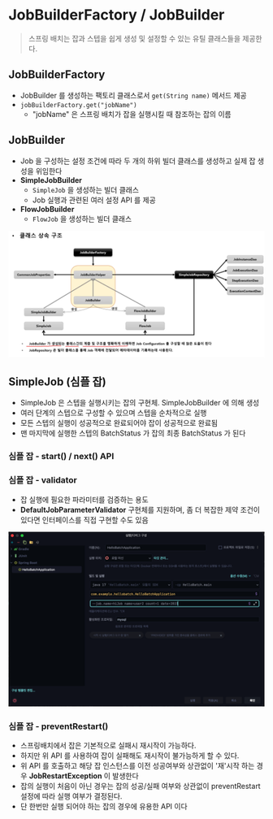 # JobBuilderFactory / JobBuilder

> 스프링 배치는 잡과 스텝을 쉽게 생성 및 설정할 수 있는 유틸 클래스들을 제공한다.

## JobBuilderFactory

- JobBuilder 를 생성하는 팩토리 클래스로서 `get(String name)` 메서드 제공
- `jobBuilderFactory.get("jobName")`
    - "jobName" 은 스프링 배치가 잡을 실행시킬 때 참조하는 잡의 이름

## JobBuilder

- Job 을 구성하는 설정 조건에 따라 두 개의 하위 빌더 클래스를 생성하고 실제 잡 생성을 위임한다
- **SimpleJobBuilder**
    - `SimpleJob` 을 생성하는 빌더 클래스
    - Job 실행과 관련된 여러 설정 API 를 제공
- **FlowJobBuilder**
    - `FlowJob` 을 생성하는 빌더 클래스

![img_2.png](img_2.png)

## SimpleJob (심플 잡)

- SimpleJob 은 스텝을 실행시키는 잡의 구현체. SimpleJobBuilder 에 의해 생성
- 여러 단계의 스텝으로 구성할 수 있으며 스텝을 순차적으로 실행
- 모든 스텝의 실행이 성공적으로 완료되어야 잡이 성공적으로 완료됨
- 맨 마지막에 실행한 스텝의 BatchStatus 가 잡의 최종 BatchStatus 가 된다

### 심플 잡 - start() / next() API

### 심플 잡 - validator

- 잡 실행에 필요한 파라미터를 검증하는 용도
- **DefaultJobParameterValidator** 구현체를 지원하며, 좀 더 복잡한 제약 조건이 있다면 인터페이스를
  직접 구현할 수도 있음

![img_3.png](img_3.png)

### 심플 잡 - preventRestart()
- 스프링배치에서 잡은 기본적으로 실패시 재시작이 가능하다.
- 하지만 위 API 를 사용하여 잡이 실패해도 재시작이 불가능하게 할 수 있다.
- 위 API 를 호출하고 해당 잡 인스턴스를 이전 성공여부와 상관없이 '재'시작 하는 경우 **JobRestartException** 이 발생한다
- 잡의 실행이 처음이 아닌 경우는 잡의 성공/실패 여부와 상관없이 preventRestart 설정에 따라 실행 여부가 결정된다.
- 단 한번만 실행 되어야 하는 잡의 경우에 유용한 API 이다


